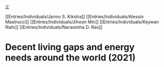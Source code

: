 [🇿](zotero://select/library/items/GR5CDMXU)

[[Entries/Individuals/Jarmo S. Kikstra]] [[Entries/Individuals/Alessio Mastrucci]] [[Entries/Individuals/Jihoon Min]] [[Entries/Individuals/Keywan Riahi]] [[Entries/Individuals/Narasimha D. Rao]] 
# Decent living gaps and energy needs around the world (2021)

